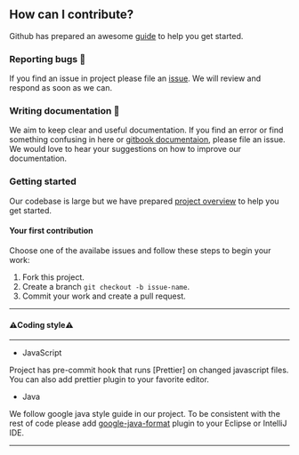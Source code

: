 ## How can I contribute? 
Github has prepared an awesome [guide](https://opensource.guide/how-to-contribute/) to help you get started.

### Reporting bugs :bug:
If you find an issue in project please file an [issue](https://github.com/icodebetter/icodebetter/issues/new). We will review and respond as soon as we can.

### Writing documentation :book:
We aim to keep clear and useful documentation. If you find an error or find something confusing in here or [gitbook documentaion](https://docs.icodebetter.com/), please file an issue.
We would love to hear your suggestions on how to improve our documentation.

### Getting started
Our codebase is large but we have prepared [project overview]() to help you get started.

#### Your first contribution 
Choose one of the availabe issues and follow these steps to begin your work:

1. Fork this project.
2. Create a branch `git checkout -b issue-name`.
3. Commit your work and create a pull request.

<hr/>  

#### :warning:Coding style:warning:  

<hr/>

* JavaScript  

Project has pre-commit hook that runs [Prettier] on changed javascript files. You can also add prettier plugin to your favorite editor.

* Java  

We follow google java style guide in our project. To be consistent with the rest of code please add [google-java-format](https://github.com/google/google-java-format) 
plugin to your Eclipse or IntelliJ IDE.
<hr/>
